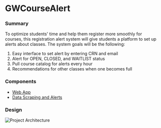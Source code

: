 # GWCourseAlert

### Summary

To optimize students' time and help them register more smoothly for courses, this registration alert system will give students a platform to set up alerts about classes. The system goals will be the following:

1. Easy interface to set alert by entering CRN and email
2. Alert for OPEN, CLOSED, and WAITLIST status
3. Pull course catalog for alerts every hour
4. Recommendations for other classes when one becomes full

### Components

* [Web App](./web-app)
* [Data Scraping and Alerts](./data-scraping)

### Design

![Project Architecture](https://raw.githubusercontent.com/GWLabs/GWCourseAlert/master/coursealert-architecture.png)
